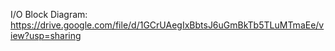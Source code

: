 I/O Block Diagram: https://drive.google.com/file/d/1GCrUAegIxBbtsJ6uGmBkTb5TLuMTmaEe/view?usp=sharing
